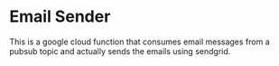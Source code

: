 # Email Sender

This is a google cloud function that consumes email messages from a pubsub topic and actually sends the emails
using sendgrid.
